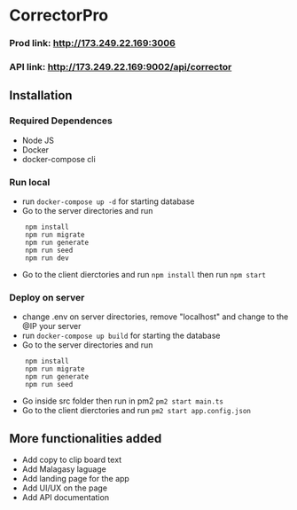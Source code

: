 # CorrectorPro
### Prod link: http://173.249.22.169:3006
### API link: http://173.249.22.169:9002/api/corrector

## Installation

### Required Dependences
- Node JS
- Docker
- docker-compose cli

### Run local
- run ``` docker-compose up -d ``` for starting database
- Go to the server directories and run 
``` 
    npm install 
    npm run migrate
    npm run generate
    npm run seed
    npm run dev
``` 
- Go to the client dierctories and run ``` npm install ``` then run ``` npm start ```

### Deploy on server
- change .env on server directories, remove "localhost" and change to the @IP your server
- run ``` docker-compose up build ``` for starting the database
- Go to the server directories and run 
``` 
    npm install 
    npm run migrate
    npm run generate
    npm run seed
```
- Go inside src folder then run in pm2 ``` pm2 start main.ts ```
- Go to the client dierctories and run ``` pm2 start app.config.json ```

## More functionalities added
- Add copy to clip board text
- Add Malagasy laguage
- Add landing page for the app
- Add UI/UX on the page
- Add API documentation